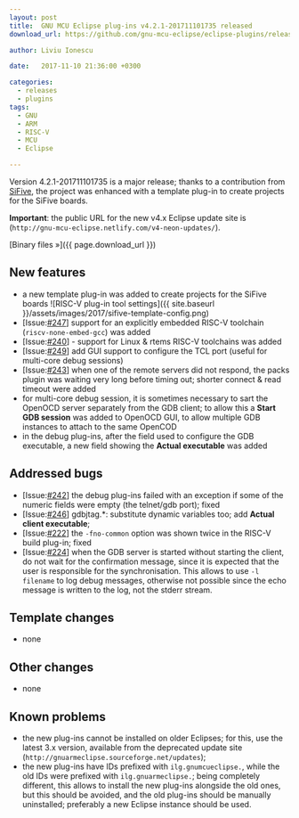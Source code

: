 ```yaml
---
layout: post
title:  GNU MCU Eclipse plug-ins v4.2.1-201711101735 released
download_url: https://github.com/gnu-mcu-eclipse/eclipse-plugins/releases/tag/v4.2.1-201711101735

author: Liviu Ionescu

date:   2017-11-10 21:36:00 +0300

categories:
  - releases
  - plugins
tags:
  - GNU
  - ARM
  - RISC-V
  - MCU
  - Eclipse

---
```


Version 4.2.1-201711101735 is a major release; thanks to a contribution from [SiFive](https://www.sifive.com), the project was enhanced with a template plug-in to create projects for the SiFive boards.

**Important**: the public URL for the new v4.x Eclipse update site is (`http://gnu-mcu-eclipse.netlify.com/v4-neon-updates/`).

[Binary files »]({{ page.download_url }})

## New features

* a new template plug-in was added to create projects for the SiFive boards
![RISC-V plug-in tool settings]({{ site.baseurl }}/assets/images/2017/sifive-template-config.png)
* [Issue:[#247](https://github.com/gnu-mcu-eclipse/eclipse-plugins/issues/247)] support for an explicitly embedded RISC-V toolchain (`riscv-none-embed-gcc`) was added
* [Issue:[#240](https://github.com/gnu-mcu-eclipse/eclipse-plugins/issues/240)] - support for Linux & rtems RISC-V toolchains was added
* [Issue:[#249](https://github.com/gnu-mcu-eclipse/eclipse-plugins/issues/249)] add GUI support to configure the TCL port (useful for multi-core debug sessions)
* [Issue:[#243](https://github.com/gnu-mcu-eclipse/eclipse-plugins/issues/243)] when one of the remote servers did not respond, the packs plugin was waiting very long before timing out; shorter connect & read timeout were added
* for multi-core debug session, it is sometimes necessary to sart the OpenOCD server separately from the GDB client; to allow this a **Start GDB session** was added to OpenOCD GUI, to allow multiple GDB instances to attach to the same OpenCOD
* in the debug plug-ins, after the field used to configure the GDB executable, a new field showing the **Actual executable** was added

## Addressed bugs

* [Issue:[#242](https://github.com/gnu-mcu-eclipse/eclipse-plugins/issues/242)] the debug plug-ins failed with an exception if some of the numeric fields were empty (the telnet/gdb port); fixed
* [Issue:[#246](https://github.com/gnu-mcu-eclipse/eclipse-plugins/issues/246)] gdbjtag.*: substitute dynamic variables too; add **Actual client executable**;
* [Issue:[#222](https://github.com/gnu-mcu-eclipse/eclipse-plugins/issues/222)] the `-fno-common` option was shown twice in the RISC-V build plug-in; fixed
* [Issue:[#224](https://github.com/gnu-mcu-eclipse/eclipse-plugins/issues/224)] when the GDB server is started without starting the client, do not wait for the confirmation message, since it is expected that the user is responsible for the synchronisation. This allows to use `-l filename` to log debug messages, otherwise not possible since the echo message is written to the log, not the stderr stream.

## Template changes

* none

## Other changes

* none

## Known problems

* the new plug-ins cannot be installed on older Eclipses; for this, use the latest 3.x version, available from the deprecated update site (`http://gnuarmeclipse.sourceforge.net/updates`);
* the new plug-ins have IDs prefixed with `ilg.gnumcueclipse.`, while the old IDs were prefixed with `ilg.gnuarmeclipse.`; being completely different, this allows to install the new plug-ins alongside the old ones, but this should be avoided, and the old plug-ins should be manually uninstalled; preferably a new Eclipse instance should be used.

